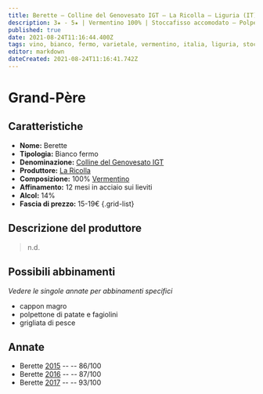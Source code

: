 ```yaml
---
title: Berette – Colline del Genovesato IGT – La Ricolla – Liguria (IT) – 15-19€
description: 3★ - 5★ | Vermentino 100% | Stoccafisso accomodato – Polpettone di patate e fagiolini – Grigliata di pesce
published: true
date: 2021-08-24T11:16:44.400Z
tags: vino, bianco, fermo, varietale, vermentino, italia, liguria, stoccafisso accomodato, polpettone di patate e fagiolini, grigliata di pesce, 15-19€, 5 stelle
editor: markdown
dateCreated: 2021-08-24T11:16:41.742Z
---
```


# Grand-Père

## Caratteristiche
- **Nome:** Berette
- **Tipologia:** Bianco fermo
- **Denominazione:** [Colline del Genovesato IGT](/denominazioni/Italia/Liguria/IGT/Colline-del-Genovesato) 
- **Produttore:** [La Ricolla](/produttori/Italia/Liguria/La-Ricolla) 
- **Composizione:** 100% [Vermentino](/vitigni/Italia/bacca-bianca/vermentino)
- **Affinamento:** 12 mesi in acciaio sui lieviti
- **Alcol:** 14%
- **Fascia di prezzo:** 15-19€
{.grid-list}

## Descrizione del produttore

> n.d.

## Possibili abbinamenti
*Vedere le singole annate per abbinamenti specifici*

- cappon magro
- polpettone di patate e fagiolini 
- grigliata di pesce

## Annate
- Berette [2015](vini/Italia/Liguria/La-Ricolla/Berette/2015) -- <span class="star-3"></span> -- 86/100 
- Berette [2016](vini/Italia/Liguria/La-Ricolla/Berette/2016) -- <span class="star-3"></span> -- 87/100
- Berette [2017](vini/Italia/Liguria/La-Ricolla/Berette/2017) -- <span class="star-5"></span> -- 93/100
